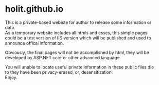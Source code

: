 # holit.github.io
This is a private-based webiste for author to release some information or data.  
As a temporary website includes all htmls and csses, this simple pages could be a test version of IIS version which will be published and used to announce offical information.  
  
Obviously, the final pages will not be accomplished by html, they will be developed by ASP.NET core or other advanced language.  
  
You will unable to locate useful private information in these public files die to they have been privacy-erased, or, desensitization.  
Enjoy.
